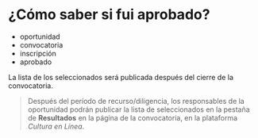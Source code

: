 # ¿Cómo saber si fui aprobado?

- oportunidad
- convocatoria
- inscripción
- aprobado

La lista de los seleccionados será publicada después del cierre de la convocatoria.

> Después del período de recurso/diligencia, los responsables de la oportunidad podrán publicar la lista de seleccionados en la pestaña de **Resultados** en la página de la convocatoria, en la plataforma *Cultura en Línea*.
